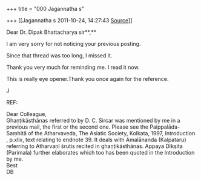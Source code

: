 +++
title = "000 Jagannatha s"

+++
[[Jagannatha s	2011-10-24, 14:27:43 [Source](https://groups.google.com/g/bvparishat/c/iEC0PfN45nM)]]



Dear Dr. Dipak Bhattacharya sir**,**

I am very sorry for not noticing your previous posting.

Since that thread was too long, I missed it.

Thank you very much for reminding me. I read it now.

This is really eye opener.Thank you once again for the reference.

J



REF:

Dear Colleague,  
Ghaṇṭikāsthānas referred to by D. C. Sircar was mentioned by me in a previous mail, the first or the second one. Please see the Paippalāda-Saṃhitā of the Atharvaveda, The Asiatic Society, Kolkata, 1997, Introduction , p.xlix, text relating to endnote 39. It deals with Amalānanda (Kalpataru) referring to Atharvaṇī śrutis recited in ghaṇṭikāsthānas. Appaya Dīkṣita (Parimala) further elaborates which too has been quoted in the Introduction by me.  
Best  
DB

